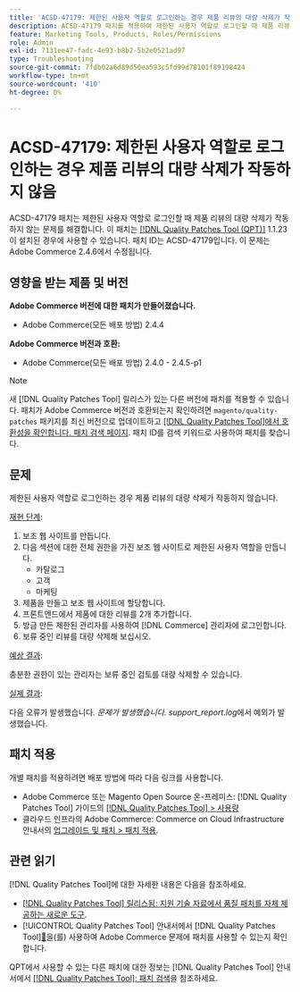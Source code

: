```yaml
---
title: 'ACSD-47179: 제한된 사용자 역할로 로그인하는 경우 제품 리뷰의 대량 삭제가 작동하지 않음'
description: ACSD-47179 패치를 적용하여 제한된 사용자 역할로 로그인할 때 제품 리뷰의 대량 삭제가 작동하지 않는 Adobe Commerce 문제를 해결합니다.
feature: Marketing Tools, Products, Roles/Permissions
role: Admin
exl-id: 7131ee47-fadc-4e93-b8b2-5b2e0521ad97
type: Troubleshooting
source-git-commit: 7fdb02a6d89d50ea593c5fd99d78101f89198424
workflow-type: tm+mt
source-wordcount: '410'
ht-degree: 0%

---
```


# ACSD-47179: 제한된 사용자 역할로 로그인하는 경우 제품 리뷰의 대량 삭제가 작동하지 않음

ACSD-47179 패치는 제한된 사용자 역할로 로그인할 때 제품 리뷰의 대량 삭제가 작동하지 않는 문제를 해결합니다. 이 패치는 [[!DNL Quality Patches Tool (QPT)]](https://experienceleague.adobe.com/en/docs/commerce-operations/tools/quality-patches-tool/quality-patches-tool-to-self-serve-quality-patches) 1.1.23이 설치된 경우에 사용할 수 있습니다. 패치 ID는 ACSD-47179입니다. 이 문제는 Adobe Commerce 2.4.6에서 수정됩니다.

## 영향을 받는 제품 및 버전

**Adobe Commerce 버전에 대한 패치가 만들어졌습니다.**

* Adobe Commerce(모든 배포 방법) 2.4.4

**Adobe Commerce 버전과 호환:**

* Adobe Commerce(모든 배포 방법) 2.4.0 - 2.4.5-p1

>[!NOTE]
>
>새 [!DNL Quality Patches Tool] 릴리스가 있는 다른 버전에 패치를 적용할 수 있습니다. 패치가 Adobe Commerce 버전과 호환되는지 확인하려면 `magento/quality-patches` 패키지를 최신 버전으로 업데이트하고 [[!DNL Quality Patches Tool]에서 호환성을 확인합니다. 패치 검색 페이지](https://experienceleague.adobe.com/tools/commerce-quality-patches/index.html). 패치 ID를 검색 키워드로 사용하여 패치를 찾습니다.

## 문제

제한된 사용자 역할로 로그인하는 경우 제품 리뷰의 대량 삭제가 작동하지 않습니다.

<u>재현 단계</u>:

1. 보조 웹 사이트를 만듭니다.
1. 다음 섹션에 대한 전체 권한을 가진 보조 웹 사이트로 제한된 사용자 역할을 만듭니다.
   * 카탈로그
   * 고객
   * 마케팅
1. 제품을 만들고 보조 웹 사이트에 할당합니다.
1. 프론트엔드에서 제품에 대한 리뷰를 2개 추가합니다.
1. 방금 만든 제한된 관리자를 사용하여 [!DNL Commerce] 관리자에 로그인합니다.
1. 보류 중인 리뷰를 대량 삭제해 보십시오.

<u>예상 결과</u>:

충분한 권한이 있는 관리자는 보류 중인 검토를 대량 삭제할 수 있습니다.

<u>실제 결과</u>:

다음 오류가 발생했습니다. _문제가 발생했습니다. support_report.log_&#x200B;에서 예외가 발생했습니다.

## 패치 적용

개별 패치를 적용하려면 배포 방법에 따라 다음 링크를 사용합니다.

* Adobe Commerce 또는 Magento Open Source 온-프레미스: [!DNL Quality Patches Tool] 가이드의 [[!DNL Quality Patches Tool] > 사용량](/help/tools/quality-patches-tool/usage.md)
* 클라우드 인프라의 Adobe Commerce: Commerce on Cloud Infrastructure 안내서의 [업그레이드 및 패치 > 패치 적용](https://experienceleague.adobe.com/docs/commerce-cloud-service/user-guide/develop/upgrade/apply-patches.html).

## 관련 읽기

[!DNL Quality Patches Tool]에 대한 자세한 내용은 다음을 참조하세요.

* [[!DNL Quality Patches Tool] 릴리스됨: 지원 기술 자료에서 품질 패치를 자체 제공하는 새로운 도구](https://experienceleague.adobe.com/en/docs/commerce-operations/tools/quality-patches-tool/quality-patches-tool-to-self-serve-quality-patches).
* [!UICONTROL Quality Patches Tool] 안내서에서  [!DNL Quality Patches Tool][&#128279;](/help/tools/quality-patches-tool/patches-available-in-qpt/check-patch-for-magento-issue-with-magento-quality-patches.md)을(를) 사용하여 Adobe Commerce 문제에 패치를 사용할 수 있는지 확인합니다.


QPT에서 사용할 수 있는 다른 패치에 대한 정보는 [!DNL Quality Patches Tool] 안내서에서 [[!DNL Quality Patches Tool]: 패치 검색](https://experienceleague.adobe.com/tools/commerce-quality-patches/index.html)을 참조하세요.
